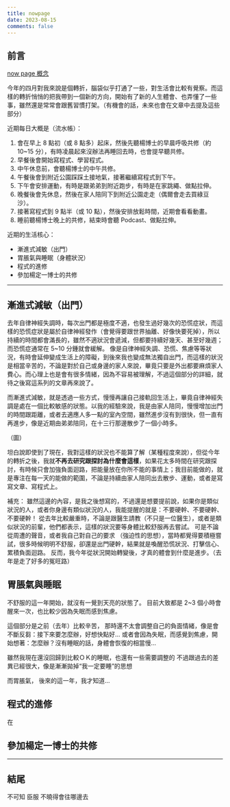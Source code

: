 ```yaml
---
title: nowpage
date: 2023-08-15
comments: false
---
```


## 前言

[now page 概念](https://nownownow.com/about)

今年的四月對我來說是個轉折，腦袋似乎打通了一些，對生活會比較有覺察。而這樣的轉折悄悄的把我帶到一個新的方向，開始有了新的人生體會、也弄懂了一些事，雖然還是常常會跟舊習慣打架。（有機會的話，未來也會在文章中去提及這些部分）

近期每日大概是（流水帳）：
1. 會在早上 8 點初（或 8 點多）起床，然後先聽楊博士的早晨呼吸共修（約 10~15 分），有時凌晨起來沒辦法再睡回去時，也會提早聽共修。
2. 早餐後會開始寫程式、學習程式。
3. 中午休息前，會聽楊博士的中午共修。
4. 午餐後會到附近公園踩踩土接地氣，接著繼續寫程式到下午。
5. 下午會安排運動，有時是跟弟弟到附近跑步，有時是在家跳繩、做點拉伸。
6. 晚餐後會先休息，然後在家人陪同下到附近公園走走（偶爾會走去買綠豆沙）。
7. 接著寫程式到 9 點半（或 10 點），然後安排放鬆時間，近期會看看動畫。
8. 睡前聽楊博士晚上的共修，結束時會聽 Podcast、做點拉伸。

近期的生活核心：
- 漸進式減敏（出門）
- 胃脹氣與睡眠（身體狀況）
- 程式的進修
- 參加楊定一博士的共修

----

## 漸進式減敏（出門）

去年自律神經失調時，每次出門都是極度不適，也發生過好幾次的恐慌症狀，而這樣的恐慌症狀是屬於自律神經發作（會覺得要跟世界抽離、好像快要死掉），所以持續的時間都會滿長的，雖然不適狀況會遞減，但都要持續好幾天、甚至好幾週；而恐慌症通常在 5~10 分鍾就會緩解。
像是自律神經失調、恐慌、焦慮等等狀況，有時會延伸變成生活上的障礙，到後來我也變成無法獨自出門，而這樣的狀況是相當辛苦的，不論是對於自己或身邊的家人來說，畢竟只要是外出都要麻煩家人費心。而心理上也是會有很多情緒，因為不容易被理解，不過這個部分的詳細，就待之後寫這系列的文章再來說了。

而漸進式減敏，就是透過一些方式，慢慢再讓自己接軌回生活上，畢竟自律神經失調是處在一個比較敏感的狀態。以我的經驗來說，我是由家人陪同，慢慢增加出門的時間跟距離，或者去適應人多一點的室內空間，雖然進步沒有到很快，但一直有再進步，像是近期由弟弟陪同，在十三行那邊散步了一個小時多。

（圖）

坦白說即使到了現在，我對這樣的狀況也不能算了解（某種程度來說），但從今年的轉折之後，我就**不再去研究跟探討為什麼會這樣**，如果花太多時間在研究跟探討，有時候只會加強負面迴路，把能量放在你所不能的事情上；我目前能做的，就是專注在每一天的能做的範圍，不論是持續由家人陪同出去散步、運動，或者是寫寫文章、寫程式上。

補充：
雖然這邊的內容，是我之後想寫的，不過還是想要提前說，如果你是類似狀況的人，或者你身邊有類似狀況的人，我能提醒的就是：不要硬幹、不要硬幹、不要硬幹！
從去年比較嚴重時，不論是跟醫生請教（不只是一位醫生），或者是類似狀況的前輩，他們都表示，這樣的狀況要等身體比較舒服再去嘗試。
可是不論從周遭的聲音，或者我自己對自己的要求 （強迫性的思想），當時都覺得要積極嘗試，很多時候明明不舒服，卻還是出門硬幹，結果就是喚醒恐慌狀況、打擊信心、累積負面迴路。
反而，我今年從狀況開始轉變後，才真的體會到什麼是進步。（去年是走了好多的冤旺路）



## 胃脹氣與睡眠

不舒服的這一年開始，就沒有一覺到天亮的狀態了。
目前大致都是 2~3 個小時會醒來一次，也比較少因為失眠而感到焦慮。

這個部分是之前（去年）比較辛苦，
那時還不太會調整自己的負面情緒，像是會不斷反芻：接下來要怎麼辦，好想快點好...
或者會因為失眠，而感覺到焦慮，開始想著：怎麼辦？沒有睡眠的話，身體會恢復的相當慢...

雖然我現在還沒回歸到比較ＯＫ的睡眠，也還有一些需要調整的
不過跟過去的差異已經很大，像是漸漸拋掉“我一定要睡”的思想


而胃脹氣，
後來的這一年，我才知道...
## 程式的進修

在


## 參加楊定一博士的共修






----

## 結尾

不可知
臣服
不曉得會往哪邊去